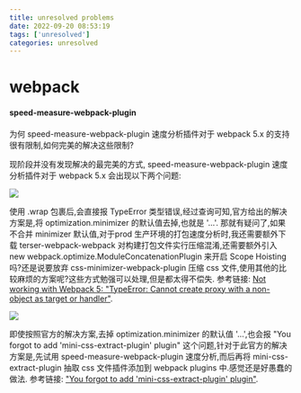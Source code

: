 ```yaml
---
title: unresolved problems
date: 2022-09-20 08:53:19
tags: ['unresolved']
categories: unresolved
---
```

# webpack

#### speed-measure-webpack-plugin

  为何 speed-measure-webpack-plugin 速度分析插件对于 webpack 5.x 的支持很有限制,如何完美的解决这些限制?

现阶段并没有发现解决的最完美的方式, speed-measure-webpack-plugin 速度分析插件对于 webpack 5.x 会出现以下两个问题:

![](https://image.white-than-wood.zone/webpack/speed-measure-webpack-plugin-problem.png)

使用 .wrap 包裹后,会直接报 TypeError 类型错误,经过查询可知,官方给出的解决方案是,将 optimization.minimizer 的默认值去掉,也就是 '...'.
那就有疑问了,如果不合并 minimizer 默认值,对于prod 生产环境的打包速度分析时,我还需要额外下载 terser-webpack-webpack 对构建打包文件实行压缩混淆,还需要额外引入 new webpack.optimize.ModuleConcatenationPlugin 来开启 Scope Hoisting 吗?还是说要放弃 css-minimizer-webpack-plugin 压缩 css 文件,使用其他的比较麻烦的方案呢?这些方式勉强可以处理,但是都太得不偿失.
参考链接: <a href='https://github.com/stephencookdev/speed-measure-webpack-plugin/issues/171'>Not working with Webpack 5: "TypeError: Cannot create proxy with a non-object as target or handler"</a>.

![](https://image.white-than-wood.zone/webpack/speed-measure-webpack-plugin-problem-ano.png)

即使按照官方的解决方案,去掉 optimization.minimizer 的默认值 '...',也会报 "You forgot to add 'mini-css-extract-plugin' plugin" 这个问题,针对于此官方的解决方案是,先试用 speed-measure-webpack-plugin 速度分析,而后再将 mini-css-extract-plugin 抽取 css 文件插件添加到 webpack plugins 中.感觉还是好愚蠢的做法.
参考链接: <a href='https://github.com/stephencookdev/speed-measure-webpack-plugin/issues/167#issuecomment-976836861'>"You forgot to add 'mini-css-extract-plugin' plugin"</a>.
